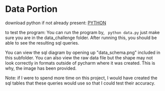 # Data Portion

download python if not already present: [PYTHON](https://www.python.org/downloads/)

to test the program: You can run the program by, 
``` python data.py```
just make sure you are in the data_challenge folder. After running this,
you should be able to see the resulting sql queries.

You can view the sql diagram by opening up "data_schema.png" included
in this subfolder. You can also view the raw data file but the shape may not 
look correctly in formats outside of pycharm where it was created. This is why, 
the image has been provided.

Note: if I were to spend more time on this project, I would have created
the sql tables that these queries would use so that I could test their accuracy.